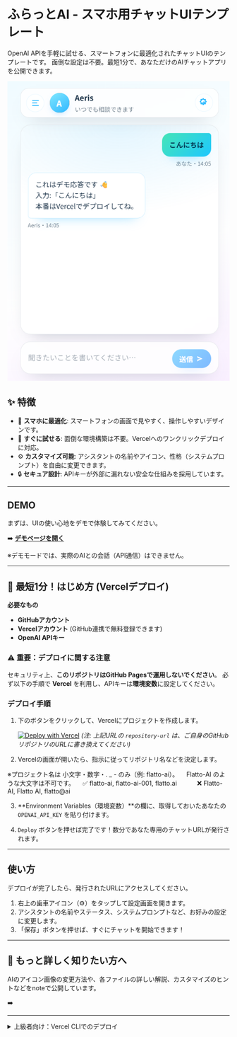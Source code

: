 # ふらっとAI - スマホ用チャットUIテンプレート

OpenAI APIを手軽に試せる、スマートフォンに最適化されたチャットUIのテンプレートです。
面倒な設定は不要。最短1分で、あなただけのAIチャットアプリを公開できます。

<img src="./assets/screen.png" width="600" alt="アプリのスクショ" />

## ✨ 特徴

- 📱 **スマホに最適化**: スマートフォンの画面で見やすく、操作しやすいデザインです。
- 🚀 **すぐに試せる**: 面倒な環境構築は不要。Vercelへのワンクリックデプロイに対応。
- ⚙️ **カスタマイズ可能**: アシスタントの名前やアイコン、性格（システムプロンプト）を自由に変更できます。
- 🔒 **セキュア設計**: APIキーが外部に漏れない安全な仕組みを採用しています。

---

## DEMO

まずは、UIの使い心地をデモで体験してみてください。

➡️ **[デモページを開く](https://omochi7777.github.io/Flatto-AI/?demo=1)**

※デモモードでは、実際のAIとの会話（API通信）はできません。

---

## 🚀 最短1分！はじめ方 (Vercelデプロイ)

**必要なもの**
*   **GitHubアカウント**
*   **Vercelアカウント** (GitHub連携で無料登録できます)
*   **OpenAI APIキー**

### ⚠️ 重要：デプロイに関する注意
セキュリティ上、**このリポジトリはGitHub Pagesで運用しないでください**。
必ず以下の手順で **Vercel** を利用し、APIキーは**環境変数**に設定してください。

### デプロイ手順

1.  下のボタンをクリックして、Vercelにプロジェクトを作成します。

    [![Deploy with Vercel](https://vercel.com/button)](https://vercel.com/new/clone?repository-url=https%3A%2F%2Fgithub.com%2Fomochi7777%2FFlatto-AI&env=OPENAI_API_KEY)
    *(注: 上記URLの `repository-url` は、ご自身のGitHubリポジトリのURLに書き換えてください)*

2.  Vercelの画面が開いたら、指示に従ってリポジトリ名などを決定します。
   
   ※プロジェクト名は 小文字・数字・. _ - のみ（例: flatto-ai）。
   　Flatto-AI のような大文字は不可です。
   　✅ flatto-ai, flatto-ai-001, flatto.ai
　　　❌ Flatto-AI, Flatto AI, flatto@ai

3.  **Environment Variables（環境変数）**の欄に、取得しておいたあなたの `OPENAI_API_KEY` を貼り付けます。

4.  `Deploy` ボタンを押せば完了です！数分であなた専用のチャットURLが発行されます。

---

## 使い方

デプロイが完了したら、発行されたURLにアクセスしてください。

1.  右上の歯車アイコン（⚙️）をタップして設定画面を開きます。
2.  アシスタントの名前やステータス、システムプロンプトなど、お好みの設定に変更します。
3.  「保存」ボタンを押せば、すぐにチャットを開始できます！

---

## 📖 もっと詳しく知りたい方へ

AIのアイコン画像の変更方法や、各ファイルの詳しい解説、カスタマイズのヒントなどをnoteで公開しています。

➡️

---

<details>
<summary>上級者向け：Vercel CLIでのデプロイ</summary>

1. 右上 **Code → Download ZIP** でコードをPCに保存し、解凍します。
2. フォルダ内でターミナル（コマンドプロンプト）を開き、以下のコマンドを実行します。

```bash
npm i -g vercel
vercel login
vercel env add OPENAI_API_KEY   # ここでOpenAIのAPIキーを入力
vercel --prod

